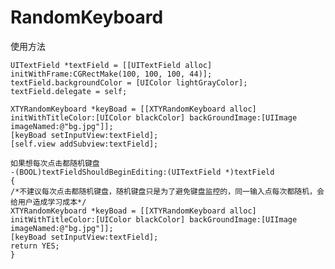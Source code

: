 # RandomKeyboard
使用方法

    UITextField *textField = [[UITextField alloc] initWithFrame:CGRectMake(100, 100, 100, 44)];
    textField.backgroundColor = [UIColor lightGrayColor];
    textField.delegate = self;
    
    XTYRandomKeyboard *keyBoad = [[XTYRandomKeyboard alloc] initWithTitleColor:[UIColor blackColor] backGroundImage:[UIImage imageNamed:@"bg.jpg"]];
    [keyBoad setInputView:textField];
    [self.view addSubview:textField];
    
    如果想每次点击都随机键盘
    -(BOOL)textFieldShouldBeginEditing:(UITextField *)textField
    {
    /*不建议每次点击都随机键盘，随机键盘只是为了避免键盘监控的，同一输入点每次都随机，会给用户造成学习成本*/
    XTYRandomKeyboard *keyBoad = [[XTYRandomKeyboard alloc] initWithTitleColor:[UIColor blackColor] backGroundImage:[UIImage imageNamed:@"bg.jpg"]];
    [keyBoad setInputView:textField];
    return YES;
    }

